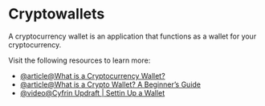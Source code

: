 # Cryptowallets

A cryptocurrency wallet is an application that functions as a wallet for your cryptocurrency.

Visit the following resources to learn more:

- [@article@What is a Cryptocurrency Wallet?](https://www.investopedia.com/terms/b/bitcoin-wallet.asp)
- [@article@What is a Crypto Wallet? A Beginner’s Guide](https://crypto.com/university/crypto-wallets)
- [@video@Cyfrin Updraft | Settin Up a Wallet](https://updraft.cyfrin.io/courses/blockchain-basics/basics/setting-up-your-wallet)

